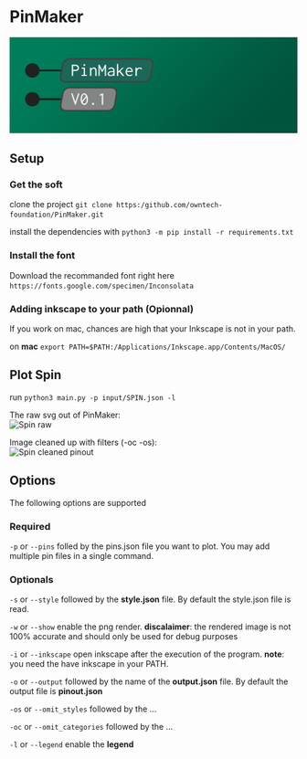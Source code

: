 # PinMaker

![PinMaker banner](Images/pinmaker_banner.png "banner")

## Setup

### Get the soft
clone the project `git clone https:/github.com/owntech-foundation/PinMaker.git`

install the dependencies with `python3 -m pip install -r requirements.txt`

### Install the font
Download the recommanded font right here ```https://fonts.google.com/specimen/Inconsolata```

### Adding inkscape to your path (Opionnal)
If you work on mac, chances are high that your Inkscape is not in your path.

on **mac**
```export PATH=$PATH:/Applications/Inkscape.app/Contents/MacOS/```

## Plot Spin

run `python3 main.py -p input/SPIN.json -l`

The raw svg out of PinMaker: \
![Spin raw](Images/SPIN_raw.png "banner")

Image cleaned up with filters (-oc -os): \
![Spin cleaned pinout](Images/SPIN_pinout.png "banner")

## Options

The following options are supported

### Required

`-p` or `--pins` folled by the pins.json file you want to plot.
You may add multiple pin files in a single command.

### Optionals

`-s` or `--style` followed by the **style.json** file. 
By default the style.json file is read.

`-w` or `--show` enable the png render.
**discalaimer**: the rendered image is not 100% accurate and should only be used for debug purposes

`-i` or `--inkscape` open inkscape after the execution of the program.
**note**: you need the have inkscape in your PATH.

`-o` or `--output` followed by the name of the **output.json** file.
By default the output file is **pinout.json**

`-os` or `--omit_styles` followed by the ...

`-oc` or `--omit_categories` followed by the ...

`-l` or `--legend` enable the **legend**
